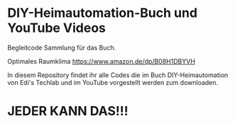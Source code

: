 # DIY-Heimautomation-Buch und YouTube Videos
Begleitcode Sammlung für das Buch.

Optimales Raumklima
https://www.amazon.de/dp/B08H1DBYVH

In diesem Repository findet ihr alle Codes die im Buch DIY-Heimautomation von 
Edi's Techlab und im YouTube vorgestellt werden zum downloaden.

# JEDER KANN DAS!!!
